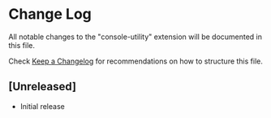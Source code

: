 # Change Log
All notable changes to the "console-utility" extension will be documented in this file.

Check [Keep a Changelog](http://keepachangelog.com/) for recommendations on how to structure this file.

## [Unreleased]
- Initial release